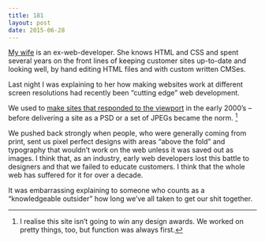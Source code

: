 ```yaml
---
title: 181
layout: post
date: 2015-06-28
---
```

[My wife][1] is an ex-web-developer. She knows HTML and CSS and spent several years on the front lines of keeping customer sites up-to-date and looking well, by hand editing HTML files and with custom written CMSes.

Last night I was explaining to her how making websites work at different screen resolutions had recently been &#8220;cutting edge&#8221; web development.

We used to [make sites that responded to the viewport][2] in the early 2000&#8217;s &#8211; before delivering a site as a PSD or a set of JPEGs became the norm. [^1]

We pushed back strongly when people, who were generally coming from print, sent us pixel perfect designs with areas &#8220;above the fold&#8221; and typography that wouldn&#8217;t work on the web unless it was saved out as images. I think that, as an industry, early web developers lost this battle to designers and that we failed to educate customers. I think that the whole web has suffered for it for over a decade.

It was embarrassing explaining to someone who counts as a &#8220;knowledgeable outsider&#8221; how long we&#8217;ve all taken to get our shit together.

[^1]: I realise this site isn&#8217;t going to win any design awards. We worked on pretty things, too, but function was always first.

[1]: https://twitter.com/knittage
[2]: http://web.archive.org/web/20020608012024/http://crestnorth.com/Clients/Prodigy
